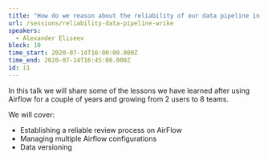 ```yaml
---
title: "How do we reason about the reliability of our data pipeline in Wrike"
url: /sessions/reliability-data-pipeline-wrike
speakers:
  - Alexander Eliseev
block: 10
time_start: 2020-07-14T16:00:00.000Z
time_end: 2020-07-14T16:45:00.000Z
id: i1
---
```


In this talk we will share some of the lessons we have learned after using Airflow for a couple of years and growing from 2 users to 8 teams.

We will cover:
* Establishing a reliable review process on AirFlow
* Managing multiple Airflow configurations
* Data versioning

